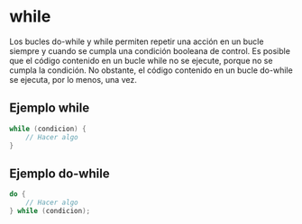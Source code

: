 # while

Los bucles do-while y while permiten repetir una acción en un bucle siempre y cuando se cumpla una
condición booleana de control. Es posible que el código contenido en un bucle while no se ejecute,
porque no se cumpla la condición. No obstante, el código contenido en un bucle do-while se ejecuta,
por lo menos, una vez.

## Ejemplo while

```java
while (condicion) {
    // Hacer algo
}
```

## Ejemplo do-while

```java
do {
    // Hacer algo
} while (condicion);
```